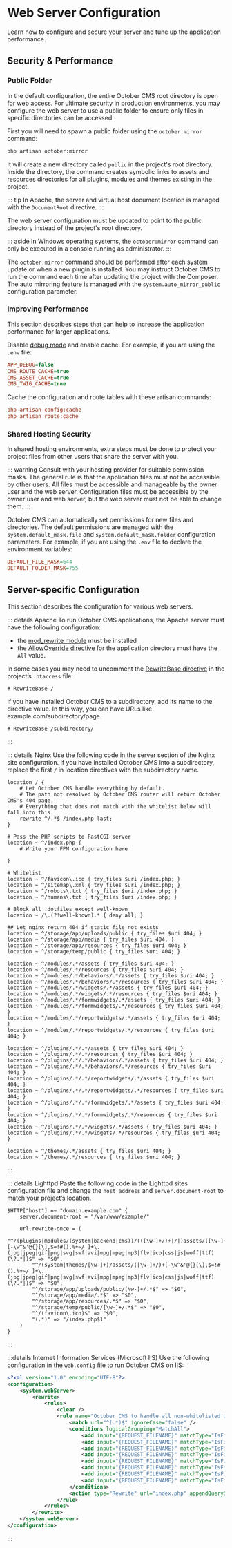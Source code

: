 # Web Server Configuration

<p class="subtitle">Learn how to configure and secure your server and tune up the application performance.</p>

## Security & Performance

### Public Folder

In the default configuration, the entire October CMS root directory is open for web access. For ultimate security in production environments, you may configure the web server to use a public folder to ensure only files in specific directories can be accessed.

First you will need to spawn a public folder using the `october:mirror` command:

```bash
php artisan october:mirror
```

It will create a new directory called `public` in the project's root directory. Inside the directory, the command creates symbolic links to assets and resources directories for all plugins, modules and themes existing in the project.

::: tip
In Apache, the server and virtual host document location is managed with the `DocumentRoot` directive.
:::

The web server configuration must be updated to point to the public directory instead of the project's root directory.

::: aside
In Windows operating systems, the `october:mirror` command can only be executed in a console running as administrator.
:::

The `october:mirror` command should be performed after each system update or when a new plugin is installed. You may instruct October CMS to run the command each time after updating the project with the Composer. The auto mirroring feature is managed with the `system.auto_mirror_public` configuration parameter.

### Improving Performance

This section describes steps that can help to increase the application performance for larger applications.

Disable [debug mode](../setup/configuration.html#debug-mode) and enable cache. For example, if you are using the `.env` file:

```ini
APP_DEBUG=false
CMS_ROUTE_CACHE=true
CMS_ASSET_CACHE=true
CMS_TWIG_CACHE=true
```

Cache the configuration and route tables with these artisan commands:

```ini
php artisan config:cache
php artisan route:cache
```

### Shared Hosting Security

In shared hosting environments, extra steps must be done to protect your project files from other users that share the server with you. 

::: warning
Consult with your hosting provider for suitable permission masks. The general rule is that the application files must not be accessible by other users. All files must be accessible and manageable by the owner user and the web server. Configuration files must be accessible by the owner user and web server, but the web server must not be able to change them.
:::

October CMS can automatically set permissions for new files and directories. The default permissions are managed with the `system.default_mask.file` and `system.default_mask.folder` configuration parameters. For example, if you are using the `.env` file to declare the environment variables:

```ini
DEFAULT_FILE_MASK=644
DEFAULT_FOLDER_MASK=755
```

## Server-specific Configuration

This section describes the configuration for various web servers.

::: details Apache
To run October CMS applications, the Apache server must have the following configuration:

* the [mod_rewrite module](https://httpd.apache.org/docs/2.4/mod/mod_rewrite.html) must be installed
* the [AllowOverride directive](https://httpd.apache.org/docs/2.4/mod/core.html#AllowOverride) for the application directory must have the `All` value.

In some cases you may need to uncomment the [RewriteBase directive](https://httpd.apache.org/docs/2.4/mod/mod_rewrite.html#rewritebase) in the project’s `.htaccess` file:

```text
# RewriteBase /
```

If you have installed October CMS to a subdirectory, add its name to the directive value. In this way, you can have URLs like example.com/subdirectory/page.

```text
# RewriteBase /subdirectory/
```
:::

::: details Nginx
Use the following code in the server section of the Nginx site configuration. If you have installed October CMS into a subdirectory, replace the first `/` in location directives with the subdirectory name.

```text
location / {
    # Let October CMS handle everything by default.
    # The path not resolved by October CMS router will return October CMS's 404 page.
    # Everything that does not match with the whitelist below will fall into this.
    rewrite ^/.*$ /index.php last;
}

# Pass the PHP scripts to FastCGI server
location ~ ^/index.php {
    # Write your FPM configuration here

}

# Whitelist
location ~ ^/favicon\.ico { try_files $uri /index.php; }
location ~ ^/sitemap\.xml { try_files $uri /index.php; }
location ~ ^/robots\.txt { try_files $uri /index.php; }
location ~ ^/humans\.txt { try_files $uri /index.php; }

# Block all .dotfiles except well-known
location ~ /\.(?!well-known).* { deny all; }

## Let nginx return 404 if static file not exists
location ~ ^/storage/app/uploads/public { try_files $uri 404; }
location ~ ^/storage/app/media { try_files $uri 404; }
location ~ ^/storage/app/resources { try_files $uri 404; }
location ~ ^/storage/temp/public { try_files $uri 404; }

location ~ ^/modules/.*/assets { try_files $uri 404; }
location ~ ^/modules/.*/resources { try_files $uri 404; }
location ~ ^/modules/.*/behaviors/.*/assets { try_files $uri 404; }
location ~ ^/modules/.*/behaviors/.*/resources { try_files $uri 404; }
location ~ ^/modules/.*/widgets/.*/assets { try_files $uri 404; }
location ~ ^/modules/.*/widgets/.*/resources { try_files $uri 404; }
location ~ ^/modules/.*/formwidgets/.*/assets { try_files $uri 404; }
location ~ ^/modules/.*/formwidgets/.*/resources { try_files $uri 404; }
location ~ ^/modules/.*/reportwidgets/.*/assets { try_files $uri 404; }
location ~ ^/modules/.*/reportwidgets/.*/resources { try_files $uri 404; }

location ~ ^/plugins/.*/.*/assets { try_files $uri 404; }
location ~ ^/plugins/.*/.*/resources { try_files $uri 404; }
location ~ ^/plugins/.*/.*/behaviors/.*/assets { try_files $uri 404; }
location ~ ^/plugins/.*/.*/behaviors/.*/resources { try_files $uri 404; }
location ~ ^/plugins/.*/.*/reportwidgets/.*/assets { try_files $uri 404; }
location ~ ^/plugins/.*/.*/reportwidgets/.*/resources { try_files $uri 404; }
location ~ ^/plugins/.*/.*/formwidgets/.*/assets { try_files $uri 404; }
location ~ ^/plugins/.*/.*/formwidgets/.*/resources { try_files $uri 404; }
location ~ ^/plugins/.*/.*/widgets/.*/assets { try_files $uri 404; }
location ~ ^/plugins/.*/.*/widgets/.*/resources { try_files $uri 404; }

location ~ ^/themes/.*/assets { try_files $uri 404; }
location ~ ^/themes/.*/resources { try_files $uri 404; }
```
:::

::: details Lighttpd
Paste the following code in the Lighttpd sites configuration file and change the `host address` and `server.document-root` to match your project’s location.

```text
$HTTP["host"] =~ "domain.example.com" {
    server.document-root = "/var/www/example/"

    url.rewrite-once = (
        "^/(plugins|modules/(system|backend|cms))/(([\w-]+/)+|/|)assets/([\w-]+/)+[-\w^&'@{}[\],$=!#().%+~/ ]+\.(jpg|jpeg|gif|png|svg|swf|avi|mpg|mpeg|mp3|flv|ico|css|js|woff|ttf)(\?.*|)$" => "$0",
        "^/(system|themes/[\w-]+)/assets/([\w-]+/)+[-\w^&'@{}[\],$=!#().%+~/ ]+\.(jpg|jpeg|gif|png|svg|swf|avi|mpg|mpeg|mp3|flv|ico|css|js|woff|ttf)(\?.*|)$" => "$0",
        "^/storage/app/uploads/public/[\w-]+/.*$" => "$0",
        "^/storage/app/media/.*$" => "$0",
        "^/storage/app/resources/.*$" => "$0",
        "^/storage/temp/public/[\w-]+/.*$" => "$0",
        "^/(favicon\.ico)$" => "$0",
        "(.*)" => "/index.php$1"
    )
}
```
:::

:::details Internet Information Services (Microsoft IIS)
Use the following configuration in the `web.config` file to run October CMS on IIS:

```xml
<?xml version="1.0" encoding="UTF-8"?>
<configuration>
    <system.webServer>
        <rewrite>
            <rules>
                <clear />
                <rule name="October CMS to handle all non-whitelisted URLs" stopProcessing="true">
                    <match url="^(.*)$" ignoreCase="false" />
                    <conditions logicalGrouping="MatchAll">
                        <add input="{REQUEST_FILENAME}" matchType="IsFile" pattern="^/.well-known/*" negate="true" />
                        <add input="{REQUEST_FILENAME}" matchType="IsFile" pattern="^/storage/app/uploads/public/.*" negate="true" />
                        <add input="{REQUEST_FILENAME}" matchType="IsFile" pattern="^/storage/app/media/.*" negate="true" />
                        <add input="{REQUEST_FILENAME}" matchType="IsFile" pattern="^/storage/app/resources/.*" negate="true" />
                        <add input="{REQUEST_FILENAME}" matchType="IsFile" pattern="^/storage/temp/public/.*" negate="true" />
                        <add input="{REQUEST_FILENAME}" matchType="IsFile" pattern="^/themes/.*/(assets|resources)/.*" negate="true" />
                        <add input="{REQUEST_FILENAME}" matchType="IsFile" pattern="^/plugins/.*/(assets|resources)/.*" negate="true" />
                        <add input="{REQUEST_FILENAME}" matchType="IsFile" pattern="^/modules/.*/(assets|resources)/.*" negate="true" />
                    </conditions>
                    <action type="Rewrite" url="index.php" appendQueryString="true" />
                </rule>
            </rules>
        </rewrite>
    </system.webServer>
</configuration>
```
:::